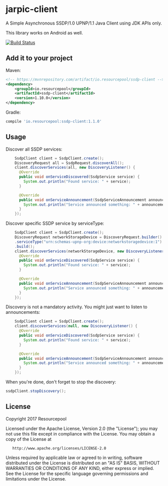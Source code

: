 # jarpic-client
A Simple Asynchronous SSDP/1.0 UPNP/1.1 Java Client using JDK APIs only.

This library works on Android as well.


[![Build Status](https://travis-ci.org/resourcepool/ssdp-client.svg?branch=master)](https://travis-ci.org/resourcepool/ssdp-client)

## Add it to your project
Maven:
```xml
<!-- https://mvnrepository.com/artifact/io.resourcepool/ssdp-client -->
<dependency>
    <groupId>io.resourcepool</groupId>
    <artifactId>ssdp-client</artifactId>
    <version>1.10.0</version>
</dependency>
```
Gradle:
```groovy
compile 'io.resourcepool:ssdp-client:1.1.0'
```

## Usage

Discover all SSDP services:

```java
    SsdpClient client = SsdpClient.create();
    DiscoveryRequest all = SsdpRequest.discoverAll();
    client.discoverServices(all, new DiscoveryListener() {
      @Override
      public void onServiceDiscovered(SsdpService service) {
        System.out.println("Found service: " + service);
      }

      @Override
      public void onServiceAnnouncement(SsdpServiceAnnouncement announcement) {
        System.out.println("Service announced something: " + announcement);
      }
    });
```

Discover specific SSDP service by serviceType:

```java
    SsdpClient client = SsdpClient.create();
    DiscoveryRequest networkStorageDevice = DiscoveryRequest.builder()
    .serviceType("urn:schemas-upnp-org:device:networkstoragedevice:1")
    .build();
    client.discoverServices(networkStorageDevice, new DiscoveryListener() {
      @Override
      public void onServiceDiscovered(SsdpService service) {
        System.out.println("Found service: " + service);
      }

      @Override
      public void onServiceAnnouncement(SsdpServiceAnnouncement announcement) {
        System.out.println("Service announced something: " + announcement);
      }
    });
```

Discovery is not a mandatory activity. You might just want to listen to announcements:
```java
    SsdpClient client = SsdpClient.create();
    client.discoverServices(null, new DiscoveryListener() {
      @Override
      public void onServiceDiscovered(SsdpService service) {
        System.out.println("Found service: " + service);
      }

      @Override
      public void onServiceAnnouncement(SsdpServiceAnnouncement announcement) {
        System.out.println("Service announced something: " + announcement);
      }
    });
```

When you're done, don't forget to stop the discovery:
```java
ssdpClient.stopDiscovery();
```

## License
   Copyright 2017 Resourcepool

   Licensed under the Apache License, Version 2.0 (the "License");
   you may not use this file except in compliance with the License.
   You may obtain a copy of the License at

       http://www.apache.org/licenses/LICENSE-2.0

   Unless required by applicable law or agreed to in writing, software
   distributed under the License is distributed on an "AS IS" BASIS,
   WITHOUT WARRANTIES OR CONDITIONS OF ANY KIND, either express or implied.
   See the License for the specific language governing permissions and
   limitations under the License.
